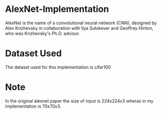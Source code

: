 # AlexNet-Implementation
AlexNet is the name of a convolutional neural network (CNN), designed by Alex Krizhevsky in collaboration with Ilya Sutskever and Geoffrey Hinton, who was Krizhevsky's Ph.D. advisor.

# Dataset Used 
The dataset  used for this implementation is cifar100
# Note
In the original alexnet paper the size of input is 224x224x3 wheras in my implementation is 70x70x3.
